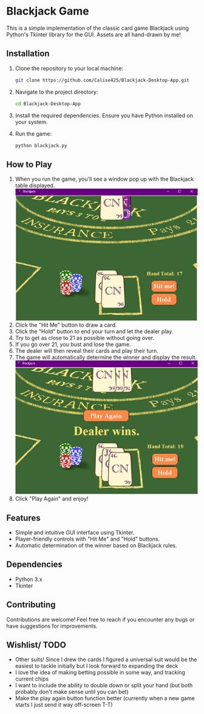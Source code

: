 # Blackjack Game

This is a simple implementation of the classic card game Blackjack using Python's Tkinter library for the GUI.
Assets are all hand-drawn by me! 

## Installation

1. Clone the repository to your local machine:

    ```bash
    git clone https://github.com/Calise425/Blackjack-Desktop-App.git
    ```

2. Navigate to the project directory:

    ```bash
    cd Blackjack-Desktop-App
    ```

3. Install the required dependencies. Ensure you have Python installed on your system.

4. Run the game:

    ```bash
    python blackjack.py
    ```

## How to Play

1. When you run the game, you'll see a window pop up with the Blackjack table displayed.
![Game Start](/screenshots/game_start.png)
2. Click the "Hit Me" button to draw a card.
3. Click the "Hold" button to end your turn and let the dealer play.
4. Try to get as close to 21 as possible without going over.
5. If you go over 21, you bust and lose the game.
6. The dealer will then reveal their cards and play their turn.
7. The game will automatically determine the winner and display the result.
![Play Again](/screenshots/play_again.png)
8. Click "Play Again" and enjoy!

## Features

- Simple and intuitive GUI interface using Tkinter.
- Player-friendly controls with "Hit Me" and "Hold" buttons.
- Automatic determination of the winner based on Blackjack rules.

## Dependencies

- Python 3.x
- Tkinter

## Contributing

Contributions are welcome! Feel free to reach if you encounter any bugs or have suggestions for improvements.

## Wishlist/ TODO
- Other suits! Since I drew the cards I figured a universal suit would be the easiest to tackle initially but I look forward to expanding the deck
- I love the idea of making betting possible in some way, and tracking current chips
- I want to include the ability to double down or split your hand (but both probably don't make sense until you can bet)
- Make the play again button function better (currently when a new game starts I just send it way off-screen T-T)